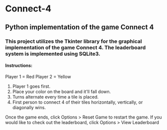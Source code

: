 # Connect-4
## Python implementation of the game Connect 4

### This project utilizes the Tkinter library for the graphical implementation of the game Connect 4. The leaderboard system is implemented using SQLite3.


#### Instructions:

Player 1 = Red
Player 2 = Yellow

1) Player 1 goes first.
2) Place your color on the board and it'll fall down.
3) Turns alternate every time a tile is placed. 
4) First person to connect 4 of their tiles horizontally, vertically, or diagonally wins.

Once the game ends, click Options > Reset Game to restart the game.
If you would like to check out the leaderboard, click Options > View Leaderboard
